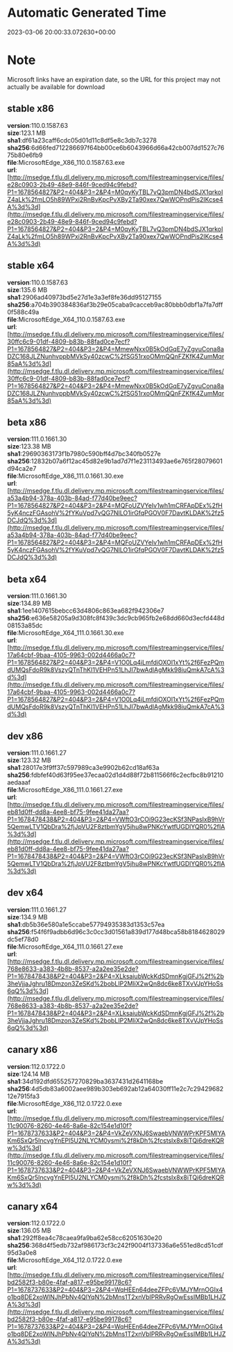 # Automatic Generated Time
2023-03-06 20:00:33.072630+00:00

# Note
Microsoft links have an expiration date, so the URL for this project may not actually be available for download

## stable x86
**version**:110.0.1587.63  
**size**:123.1 MB  
**sha1**:df61a23caff6cdc05d01d11c8df5e8c3db7c3278  
**sha256**:6d66fed712286697f64bb00ce6b6043966d66a42cb007dd1527c7675b80e6fb9  
**file**:MicrosoftEdge_X86_110.0.1587.63.exe  
**url**:[http://msedge.f.tlu.dl.delivery.mp.microsoft.com/filestreamingservice/files/e28c0903-2b49-48e9-846f-9ced94c9febd?P1=1678564827&P2=404&P3=2&P4=M0qyKyTBL7vQ3pmDN4bdSJX1qrkoIZ4aLk%2fmLO5h89WPxi2RnBvKpcPvXBy2Ta90xex7QwWOPndPis2IKcse4A%3d%3d](http://msedge.f.tlu.dl.delivery.mp.microsoft.com/filestreamingservice/files/e28c0903-2b49-48e9-846f-9ced94c9febd?P1=1678564827&P2=404&P3=2&P4=M0qyKyTBL7vQ3pmDN4bdSJX1qrkoIZ4aLk%2fmLO5h89WPxi2RnBvKpcPvXBy2Ta90xex7QwWOPndPis2IKcse4A%3d%3d)  

## stable x64
**version**:110.0.1587.63  
**size**:135.6 MB  
**sha1**:2906ad40973bd5e27d1e3a3ef8fe36dd95127155  
**sha256**:a704b390384836af3b29e05caba9cacceb9ac80bbb0dbf1a7fa7dff0f588c49a  
**file**:MicrosoftEdge_X64_110.0.1587.63.exe  
**url**:[http://msedge.f.tlu.dl.delivery.mp.microsoft.com/filestreamingservice/files/30ffc6c9-01df-4809-b83b-88fad0ce7ecf?P1=1678564827&P2=404&P3=2&P4=MmewNxx0B5kOdGqE7yZgvuCona8aDZC168JLZNunhvppbMVkSy40zcwC%2fSG51rxoOMmQQnFZKfK4ZumMqr85aA%3d%3d](http://msedge.f.tlu.dl.delivery.mp.microsoft.com/filestreamingservice/files/30ffc6c9-01df-4809-b83b-88fad0ce7ecf?P1=1678564827&P2=404&P3=2&P4=MmewNxx0B5kOdGqE7yZgvuCona8aDZC168JLZNunhvppbMVkSy40zcwC%2fSG51rxoOMmQQnFZKfK4ZumMqr85aA%3d%3d)  

## beta x86
**version**:111.0.1661.30  
**size**:123.38 MB  
**sha1**:29690363173f1b7980c590bff4d7bc340fb0527e  
**sha256**:12832b07a6f12ac45d82e9b1ad7d7f1e23113493ae6e765f28079601d94ca2e7  
**file**:MicrosoftEdge_X86_111.0.1661.30.exe  
**url**:[http://msedge.f.tlu.dl.delivery.mp.microsoft.com/filestreamingservice/files/a53a4b94-378a-403b-84ad-f77d40be9eec?P1=1678564827&P2=404&P3=2&P4=MQFoUZVYeIv1wh1mCRFApDEx%2fH5yK4nczFGAsohV%2fYKuVpd7vQG7NILO1irGfqPGOV0F7DavtKLDAK%2fz5DCJdQ%3d%3d](http://msedge.f.tlu.dl.delivery.mp.microsoft.com/filestreamingservice/files/a53a4b94-378a-403b-84ad-f77d40be9eec?P1=1678564827&P2=404&P3=2&P4=MQFoUZVYeIv1wh1mCRFApDEx%2fH5yK4nczFGAsohV%2fYKuVpd7vQG7NILO1irGfqPGOV0F7DavtKLDAK%2fz5DCJdQ%3d%3d)  

## beta x64
**version**:111.0.1661.30  
**size**:134.89 MB  
**sha1**:1ee1407615bebcc63d4806c863ea682f942306e7  
**sha256**:e636e58205a9d308fc8f439c3dc9cb965fb2e68dd660d3ecfd448d08153a85dc  
**file**:MicrosoftEdge_X64_111.0.1661.30.exe  
**url**:[http://msedge.f.tlu.dl.delivery.mp.microsoft.com/filestreamingservice/files/17a64cbf-9baa-4105-9963-002d4466a0c7?P1=1678564827&P2=404&P3=2&P4=V1O0Lq4iLmfdiOXOl1xYt%2f6FezPQmdUMQsFdoR9k8VszyQTnThKI1VEHPn51LhJI7bwAdlAgMkk98iuQmkA7cA%3d%3d](http://msedge.f.tlu.dl.delivery.mp.microsoft.com/filestreamingservice/files/17a64cbf-9baa-4105-9963-002d4466a0c7?P1=1678564827&P2=404&P3=2&P4=V1O0Lq4iLmfdiOXOl1xYt%2f6FezPQmdUMQsFdoR9k8VszyQTnThKI1VEHPn51LhJI7bwAdlAgMkk98iuQmkA7cA%3d%3d)  

## dev x86
**version**:111.0.1661.27  
**size**:123.32 MB  
**sha1**:28017e3f9ff37c597989ca3e9902b62cd18af63a  
**sha256**:fdbfef40d63f95ee37ecaa02d1d4d88f72b811566f6c2ecfbc8b91210aedaaaf  
**file**:MicrosoftEdge_X86_111.0.1661.27.exe  
**url**:[http://msedge.f.tlu.dl.delivery.mp.microsoft.com/filestreamingservice/files/eb81d0ff-dd8a-4ee8-bf75-9fee41da27aa?P1=1678478438&P2=404&P3=2&P4=VWftO3rCOi9G23ecKSf3NPasIxB9hVr5QemwLTV1QbDra%2fjJpVU2F8ztbmYgV5jhu8wPNKcYwtfUGDlYQR0%2fIA%3d%3d](http://msedge.f.tlu.dl.delivery.mp.microsoft.com/filestreamingservice/files/eb81d0ff-dd8a-4ee8-bf75-9fee41da27aa?P1=1678478438&P2=404&P3=2&P4=VWftO3rCOi9G23ecKSf3NPasIxB9hVr5QemwLTV1QbDra%2fjJpVU2F8ztbmYgV5jhu8wPNKcYwtfUGDlYQR0%2fIA%3d%3d)  

## dev x64
**version**:111.0.1661.27  
**size**:134.9 MB  
**sha1**:db5b36e580a1e5ccabe57794935383d1353c57ea  
**sha256**:f54f6f9adbb6d96c3c0cc3d01561a839d177d48bca58b8184628029dc5ef78d0  
**file**:MicrosoftEdge_X64_111.0.1661.27.exe  
**url**:[http://msedge.f.tlu.dl.delivery.mp.microsoft.com/filestreamingservice/files/768e8633-a383-4b8b-8537-a2a2ee35e2de?P1=1678478438&P2=404&P3=2&P4=XLksaiubWckKdSDmnKgjGFJ%2f%2b3heVjjaJghru18Dmzon3ZeSKd%2bobLIP2MliX2wQn8dc6ke8TXvVJpYHoSs6qQ%3d%3d](http://msedge.f.tlu.dl.delivery.mp.microsoft.com/filestreamingservice/files/768e8633-a383-4b8b-8537-a2a2ee35e2de?P1=1678478438&P2=404&P3=2&P4=XLksaiubWckKdSDmnKgjGFJ%2f%2b3heVjjaJghru18Dmzon3ZeSKd%2bobLIP2MliX2wQn8dc6ke8TXvVJpYHoSs6qQ%3d%3d)  

## canary x86
**version**:112.0.1722.0  
**size**:124.14 MB  
**sha1**:34d192dfd655257270829ba3637431d2641168be  
**sha256**:4d5db83a6002aee989b303eb692ab12a64030ff11e2c7c2942968212e7915fa3  
**file**:MicrosoftEdge_X86_112.0.1722.0.exe  
**url**:[http://msedge.f.tlu.dl.delivery.mp.microsoft.com/filestreamingservice/files/11c90076-8260-4e46-8a6e-82c154e1d10f?P1=1678737633&P2=404&P3=2&P4=VkZeVXNJ6SwaebVNWWPrKPF5MlYAKm6SxQr5IncvgYnEPl5U2NLYCM0ysmi%2f8kDh%2fcstsIx8x8iTQi6dreKQRw%3d%3d](http://msedge.f.tlu.dl.delivery.mp.microsoft.com/filestreamingservice/files/11c90076-8260-4e46-8a6e-82c154e1d10f?P1=1678737633&P2=404&P3=2&P4=VkZeVXNJ6SwaebVNWWPrKPF5MlYAKm6SxQr5IncvgYnEPl5U2NLYCM0ysmi%2f8kDh%2fcstsIx8x8iTQi6dreKQRw%3d%3d)  

## canary x64
**version**:112.0.1722.0  
**size**:136.05 MB  
**sha1**:292ff8ea4c78caea9fa9ba62e58cc62051630e20  
**sha256**:368d4f5edb732af986173cf3c242f9004f137336a6e551ed8cd51cdf95d3a0e8  
**file**:MicrosoftEdge_X64_112.0.1722.0.exe  
**url**:[http://msedge.f.tlu.dl.delivery.mp.microsoft.com/filestreamingservice/files/bd2582f3-b80e-4faf-a817-e95be99178c6?P1=1678737633&P2=404&P3=2&P4=WqHEEn64deeZFPc6VMJYMrnOGIx4o1bq8DE2xoWlNJhPbNv4QlYqN%2bMns1T2xnVbIPRRvRgOwEssIMBb1LHJZA%3d%3d](http://msedge.f.tlu.dl.delivery.mp.microsoft.com/filestreamingservice/files/bd2582f3-b80e-4faf-a817-e95be99178c6?P1=1678737633&P2=404&P3=2&P4=WqHEEn64deeZFPc6VMJYMrnOGIx4o1bq8DE2xoWlNJhPbNv4QlYqN%2bMns1T2xnVbIPRRvRgOwEssIMBb1LHJZA%3d%3d)  

